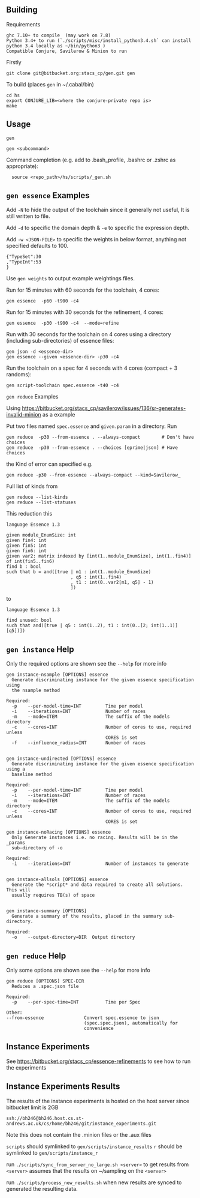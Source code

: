 Building
--------

Requirements

	ghc 7.10+ to compile  (may work on 7.8)
	Python 3.4+ to run (`./scripts/misc/install_python3.4.sh` can install python 3.4 locally as ~/bin/python3 )
	Compatible Conjure, Savilerow & Minion to run


Firstly

	git clone git@bitbucket.org:stacs_cp/gen.git gen

To build (places `gen` in ~/.cabal/bin)

	cd hs
	export CONJURE_LIB=<where the conjure-private repo is>
	make


Usage
-----

	gen

	gen <subcommand>

Command completion (e.g. add to .bash_profile, .bashrc or .zshrc as appropriate):

	  source <repo_path>/hs/scripts/_gen.sh


`gen essence` Examples
--------

Add `-N` to hide the output of the toolchain since it generally not useful, It is still written to file.

Add `-d` to specific the domain depth & `-e` to specific the expression depth.

Add `-w <JSON-FILE>` to specific the weights in below format, anything not specified defaults to 100.

	{"TypeSet":30
	,"TypeInt":53
    }

Use `gen weights` to output example weightings files.


Run for 15 minutes with 60 seconds for the toolchain, 4 cores:

	gen essence  -p60 -t900 -c4

Run for 15 minutes with 30 seconds for the refinement, 4 cores:

	gen essence  -p30 -t900 -c4  --mode=refine

Run with 30 seconds for the toolchain on 4 cores using a directory (including sub-directories) of essence files:

	gen json -d <essence-dir>
	gen essence --given <essence-dir> -p30 -c4


Run the toolchain on a spec for 4 seconds with 4 cores (compact + 3 randoms):

	gen script-toolchain spec.essence -t40 -c4


`gen reduce` Examples

Using https://bitbucket.org/stacs_cp/savilerow/issues/136/sr-generates-invalid-minion as a example

Put two files named `spec.essence` and `given.param` in a directory.  Run

    gen reduce  -p30 --from-essence . --always-compact        # Don't have choices
    gen reduce  -p30 --from-essence . --choices [eprime|json] # Have choices

the Kind of error can specified e.g.

    gen reduce -p30 --from-essence --always-compact --kind=Savilerow_

Full list of kinds from

    gen reduce --list-kinds
    gen reduce --list-statuses

This reduction this

    language Essence 1.3

    given module_EnumSize: int
    given fin4: int
    given fin5: int
    given fin6: int
    given var2: matrix indexed by [int(1..module_EnumSize), int(1..fin4)] of int(fin5..fin6)
    find b : bool
    such that b = and([true | m1 : int(1..module_EnumSize)
                            , q5 : int(1..fin4)
                            , t1 : int(0..var2[m1, q5] - 1)
                            ])

to

    language Essence 1.3

    find unused: bool
    such that and([true | q5 : int(1..2), t1 : int(0..[2; int(1..1)][q5])])




`gen instance` Help
-----------------------

Only the required options are shown see the `--help` for more info

    gen instance-nsample [OPTIONS] essence
      Generate discriminating instance for the given essence specification using
      the nsample method

    Required:
      -p    --per-model-time=INT         Time per model
      -i    --iterations=INT             Number of races
      -m    --mode=ITEM                  The suffix of the models directory
      -c    --cores=INT                  Number of cores to use, required unless
                                         CORES is set
      -f    --influence_radius=INT       Number of races


    gen instance-undirected [OPTIONS] essence
      Generate discriminating instance for the given essence specification using a
      baseline method

    Required:
      -p    --per-model-time=INT         Time per model
      -i    --iterations=INT             Number of races
      -m    --mode=ITEM                  The suffix of the models directory
      -c    --cores=INT                  Number of cores to use, required unless
                                         CORES is set

    gen instance-noRacing [OPTIONS] essence
      Only Generate instances i.e. no racing. Results will be in the _params
      sub-directory of -o

    Required:
      -i    --iterations=INT             Number of instances to generate


    gen instance-allsols [OPTIONS] essence
      Generate the *script* and data required to create all solutions. This will
      usually requires TB(s) of space


    gen instance-summary [OPTIONS]
      Generate a summary of the results, placed in the summary sub-directory.

    Required:
      -o    --output-directory=DIR  Output directory

`gen reduce` Help
-------------------

Only some options are shown see the `--help` for more info

    gen reduce [OPTIONS] SPEC-DIR
      Reduces a .spec.json file

    Required:
      -p    --per-spec-time=INT          Time per Spec

    Other:
    --from-essence               Convert spec.essence to json
                                 (spec.spec.json), automatically for
                                 convenience




Instance Experiments
--------------------

See https://bitbucket.org/stacs_cp/essence-refinements to see how to run the experiments



Instance Experiments Results
----------------------------

The results of the instance experiments is hosted on the host server since bitbucket limit is 2GB

    ssh://bh246@bh246.host.cs.st-andrews.ac.uk/cs/home/bh246/git/instance_experiments.git


Note this does not contain the .minion files or the .aux files


`scripts` should symlinked to `gen/scripts/instance_results`
`r` should be  symlinked to `gen/scripts/instance_r`


run `./scripts/sync_from_server_no_large.sh <server>` to get results from `<server>`
    assumes that the results on  ~/sampling on the `<server>`

run `./scripts/process_new_results.sh` when new results are synced to generated the resulting data.


